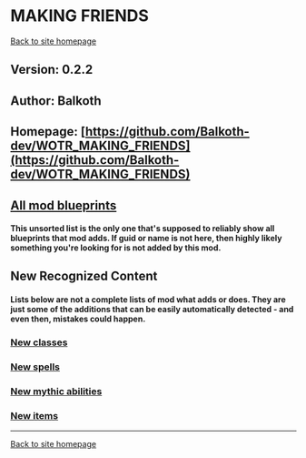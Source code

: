 # MAKING FRIENDS

[Back to site homepage](../README.md)

## Version: 0.2.2

## Author: Balkoth

## Homepage: [https://github.com/Balkoth-dev/WOTR_MAKING_FRIENDS](https://github.com/Balkoth-dev/WOTR_MAKING_FRIENDS)

## [All mod blueprints](./AllBlueprints.md)

#### This unsorted list is the only one that's supposed to reliably show all blueprints that mod adds. If guid or name is not here, then highly likely something you're looking for is not added by this mod.

## New Recognized Content

#### **Lists below are not a complete lists of mod what adds or does**. They are just some of the additions that can be easily automatically detected - and even then, mistakes could happen.

### [New classes](./Classes.md)

### [New spells](./Spells.md)

### [New mythic abilities](./MythicAbilities.md)

### [New items](./Items.md)


___
[Back to site homepage](../README.md)
